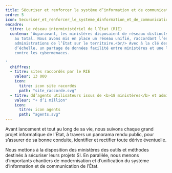 ```yaml
---
title: Sécuriser et renforcer le système d’information et de communication de l’État
ordre: 5
icon: Securiser_et_renforcer_le_systeme_dinformation_et_de_communication_de_letat.svg
encadre:
  titre: Le réseau interministériel de l’État (RIE)
  contenu: 'Auparavant, les ministères disposaient de réseaux distincts, une quinzaine
    au total. Nous avons mis en place un réseau unifié, raccordant l’ensemble des
    administrations de l’État sur le territoire.<br/> Avec à la clé des économies
    d’échelle, un partage de données facilité entre ministères et une lutte efficace
    contre les cybermenaces.

'
  chiffres:
  - titre: sites raccordés par le RIE
    valeur: 13 000
    icon:
      titre: icon site racordés
      path: "site_raccorde.svg"
  - titre: dd’agents utilisateurs issus de <b>18 ministères</b> et administrations
    valeur: "+ d’1 million"
    icon:
      titre: icon agents
      path: "agents.svg"
---
```


Avant lancement et tout au long de sa vie, nous suivons chaque grand
projet informatique de l’État, à travers un panorama rendu public, pour s’assurer
de sa bonne conduite, identifier et rectifier toute dérive éventuelle.

Nous mettons à la disposition des ministères des outils et méthodes destinés à sécuriser
leurs projets SI. En parallèle, nous menons d’importants chantiers de modernisation
et d’unification du système d’information et de communication de l’État.
